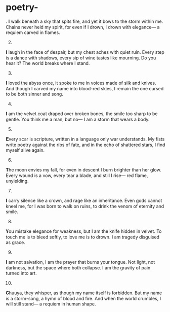 # poetry-
.
𝐈 walk beneath a sky that spits fire,
and yet it bows to the storm within me.
Chains never held my spirit,
for even if I drown, I drown with elegance—
a requiem carved in flames.

2.
𝐈 laugh in the face of despair,
but my chest aches with quiet ruin.
Every step is a dance with shadows,
every sip of wine tastes like mourning.
Do you hear it? The world breaks where I stand.

3.
𝐈 loved the abyss once,
it spoke to me in voices made of silk and knives.
And though I carved my name into blood-red skies,
I remain the one cursed to be both sinner and song.

4.
𝐈 am the velvet coat draped over broken bones,
the smile too sharp to be gentle.
You think me a man,
but no—
I am a storm that wears a body.

5.
𝐄very scar is scripture,
written in a language only war understands.
My fists write poetry against the ribs of fate,
and in the echo of shattered stars,
I find myself alive again.

6.
𝐓he moon envies my fall,
for even in descent I burn brighter than her glow.
Every wound is a vow,
every tear a blade,
and still I rise—
red flame, unyielding.

7.
𝐈 carry silence like a crown,
and rage like an inheritance.
Even gods cannot kneel me,
for I was born to walk on ruins,
to drink the venom of eternity and smile.

8.
𝐘ou mistake elegance for weakness,
but I am the knife hidden in velvet.
To touch me is to bleed softly,
to love me is to drown.
I am tragedy disguised as grace.

9.
𝐈 am not salvation,
I am the prayer that burns your tongue.
Not light, not darkness,
but the space where both collapse.
I am the gravity of pain turned into art.

10.
𝐂huuya, they whisper,
as though my name itself is forbidden.
But my name is a storm-song,
a hymn of blood and fire.
And when the world crumbles,
I will still stand—
a requiem in human shape.
